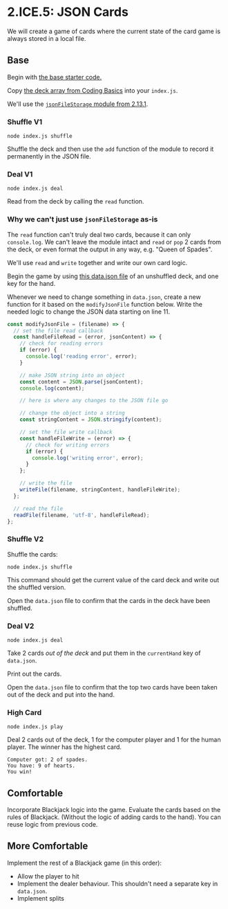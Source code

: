 # 2.ICE.5: JSON Cards

We will create a game of cards where the current state of the card game is always stored in a local file.

## Base

Begin with [the base starter code.](https://github.com/rocketacademy/base-node-bootcamp)

Copy [the deck array from Coding Basics](https://basics.rocketacademy.co/10-javascript-objects/10.1-objects#deck) into your `index.js`.

We'll use the [`jsonFileStorage` module from 2.13.1](../2.13-json/2.13.1-json-file-storage-module-add-read-write.md).

### Shuffle V1

```text
node index.js shuffle
```

Shuffle the deck and then use the `add` function of the module to record it permanently in the JSON file.

### Deal V1

```text
node index.js deal
```

Read from the deck by calling the `read` function.

### Why we can't just use `jsonFileStorage` as-is

The `read` function can't truly deal two cards, because it can only `console.log`. We can't leave the module intact and `read` or `pop` 2 cards from the deck, or even format the output in any way, e.g. "Queen of Spades".

We'll use `read` and `write` together and write our own card logic.

Begin the game by using [this data.json file](https://raw.githubusercontent.com/rocketacademy/bootcamp-docs/master/2-back-end-basics/2.13-json/data.json) of an unshuffled deck, and one key for the hand.

Whenever we need to change something in `data.json`, create a new function for it based on the `modifyJsonFile` function below. Write the needed logic to change the JSON data starting on line 11.

```javascript
const modifyJsonFile = (filename) => {
  // set the file read callback
  const handleFileRead = (error, jsonContent) => {
    // check for reading errors
    if (error) {
      console.log('reading error', error);
    }

    // make JSON string into an object
    const content = JSON.parse(jsonContent);
    console.log(content);

    // here is where any changes to the JSON file go

    // change the object into a string
    const stringContent = JSON.stringify(content);

    // set the file write callback
    const handleFileWrite = (error) => {
      // check for writing errors
      if (error) {
        console.log('writing error', error);
      }
    };

    // write the file
    writeFile(filename, stringContent, handleFileWrite);
  };

  // read the file
  readFile(filename, 'utf-8', handleFileRead);
};
```

### Shuffle V2

Shuffle the cards:

```text
node index.js shuffle
```

This command should get the current value of the card deck and write out the shuffled version.

Open the `data.json` file to confirm that the cards in the deck have been shuffled.

### Deal V2

```text
node index.js deal
```

Take 2 cards _out of the deck_ and put them in the `currentHand` key of `data.json`.

Print out the cards.

Open the `data.json` file to confirm that the top two cards have been taken out of the deck and put into the hand.

### High Card

```text
node index.js play
```

Deal 2 cards out of the deck, 1 for the computer player and 1 for the human player. The winner has the highest card.

```text
Computer got: 2 of spades.
You have: 9 of hearts.
You win!
```

## Comfortable

Incorporate Blackjack logic into the game. Evaluate the cards based on the rules of Blackjack. \(Without the logic of adding cards to the hand\). You can reuse logic from previous code.

## More Comfortable

Implement the rest of a Blackjack game \(in this order\):

* Allow the player to hit
* Implement the dealer behaviour. This shouldn't need a separate key in `data.json`.
* Implement splits

